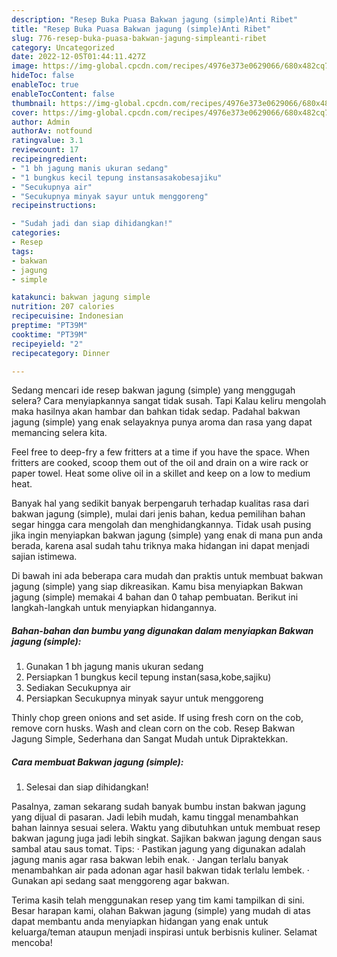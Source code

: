 ```yaml
---
description: "Resep Buka Puasa Bakwan jagung (simple)Anti Ribet"
title: "Resep Buka Puasa Bakwan jagung (simple)Anti Ribet"
slug: 776-resep-buka-puasa-bakwan-jagung-simpleanti-ribet
category: Uncategorized
date: 2022-12-05T01:44:11.427Z
image: https://img-global.cpcdn.com/recipes/4976e373e0629066/680x482cq70/bakwan-jagung-simple-foto-resep-utama.jpg
hideToc: false
enableToc: true
enableTocContent: false
thumbnail: https://img-global.cpcdn.com/recipes/4976e373e0629066/680x482cq70/bakwan-jagung-simple-foto-resep-utama.jpg
cover: https://img-global.cpcdn.com/recipes/4976e373e0629066/680x482cq70/bakwan-jagung-simple-foto-resep-utama.jpg
author: Admin
authorAv: notfound
ratingvalue: 3.1
reviewcount: 17
recipeingredient:
- "1 bh jagung manis ukuran sedang"
- "1 bungkus kecil tepung instansasakobesajiku"
- "Secukupnya air"
- "Secukupnya minyak sayur untuk menggoreng"
recipeinstructions:

- "Sudah jadi dan siap dihidangkan!"
categories:
- Resep
tags:
- bakwan
- jagung
- simple

katakunci: bakwan jagung simple 
nutrition: 207 calories
recipecuisine: Indonesian
preptime: "PT39M"
cooktime: "PT39M"
recipeyield: "2"
recipecategory: Dinner

---
```



Sedang mencari ide resep bakwan jagung (simple) yang menggugah selera? Cara menyiapkannya sangat tidak susah. Tapi Kalau keliru mengolah maka hasilnya akan hambar dan bahkan tidak sedap. Padahal bakwan jagung (simple) yang enak selayaknya punya aroma dan rasa yang dapat memancing selera kita.


Feel free to deep-fry a few fritters at a time if you have the space. When fritters are cooked, scoop them out of the oil and drain on a wire rack or paper towel. Heat some olive oil in a skillet and keep on a low to medium heat.

Banyak hal yang sedikit banyak berpengaruh terhadap kualitas rasa dari bakwan jagung (simple), mulai dari jenis bahan, kedua pemilihan bahan segar hingga cara mengolah dan menghidangkannya. Tidak usah pusing jika ingin menyiapkan bakwan jagung (simple) yang enak di mana pun anda berada, karena asal sudah tahu triknya maka hidangan ini dapat menjadi sajian istimewa.


Di bawah ini ada beberapa cara mudah dan praktis untuk membuat bakwan jagung (simple) yang siap dikreasikan. Kamu bisa menyiapkan Bakwan jagung (simple) memakai 4 bahan dan 0 tahap pembuatan. Berikut ini langkah-langkah untuk menyiapkan hidangannya.

<!--inarticleads1-->

##### Bahan-bahan dan bumbu yang digunakan dalam menyiapkan Bakwan jagung (simple):

1. Gunakan 1 bh jagung manis ukuran sedang
1. Persiapkan 1 bungkus kecil tepung instan(sasa,kobe,sajiku)
1. Sediakan Secukupnya air
1. Persiapkan Secukupnya minyak sayur untuk menggoreng


Thinly chop green onions and set aside. If using fresh corn on the cob, remove corn husks. Wash and clean corn on the cob. Resep Bakwan Jagung Simple, Sederhana dan Sangat Mudah untuk Dipraktekkan. 

<!--inarticleads2-->

##### Cara membuat Bakwan jagung (simple):


1. Selesai dan siap dihidangkan!

Pasalnya, zaman sekarang sudah banyak bumbu instan bakwan jagung yang dijual di pasaran. Jadi lebih mudah, kamu tinggal menambahkan bahan lainnya sesuai selera. Waktu yang dibutuhkan untuk membuat resep bakwan jagung juga jadi lebih singkat. Sajikan bakwan jagung dengan saus sambal atau saus tomat. Tips: · Pastikan jagung yang digunakan adalah jagung manis agar rasa bakwan lebih enak. · Jangan terlalu banyak menambahkan air pada adonan agar hasil bakwan tidak terlalu lembek. · Gunakan api sedang saat menggoreng agar bakwan. 

Terima kasih telah menggunakan resep yang tim kami tampilkan di sini. Besar harapan kami, olahan Bakwan jagung (simple) yang mudah di atas dapat membantu anda menyiapkan hidangan yang enak untuk keluarga/teman ataupun menjadi inspirasi untuk berbisnis kuliner. Selamat mencoba!
